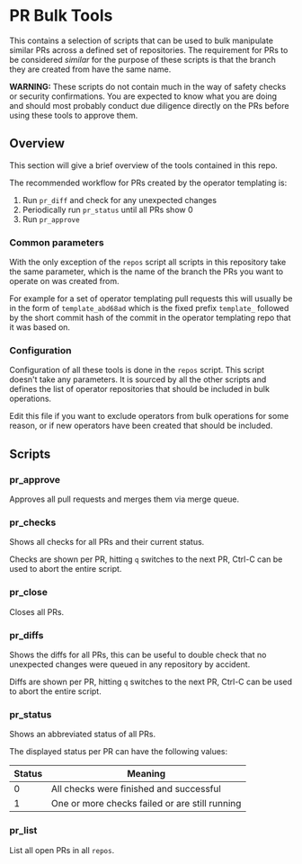 # PR Bulk Tools

This contains a selection of scripts that can be used to bulk manipulate similar PRs across a defined set of repositories.
The requirement for PRs to be considered _similar_ for the purpose of these scripts is that the branch they are created from have the same name.

**WARNING:** 
These scripts do not contain much in the way of safety checks or security confirmations.
You are expected to know what you are doing and should most probably conduct due diligence directly on the PRs before using these tools to approve them.

## Overview
This section will give a brief overview of the tools contained in this repo.

The recommended workflow for PRs created by the operator templating is:

1. Run `pr_diff` and check for any unexpected changes
2. Periodically run `pr_status` until all PRs show 0
3. Run `pr_approve`

### Common parameters
With the only exception of the `repos` script all scripts in this repository take the same parameter, which is the name of the branch the PRs you want to operate on was created from.

For example for a set of operator templating pull requests this will usually be in the form of `template_abd68ad` which is the fixed prefix `template_` followed by the short commit hash of the commit in the operator templating repo that it was based on.

### Configuration
Configuration of all these tools is done in the `repos` script. 
This script doesn't take any parameters.
It is sourced by all the other scripts and defines the list of operator repositories that should be included in bulk operations.

Edit this file if you want to exclude operators from bulk operations for some reason, or if new operators have been created that should be included.

## Scripts
### pr_approve
Approves all pull requests and merges them via merge queue.

### pr_checks
Shows all checks for all PRs and their current status. 

Checks are shown per PR, hitting `q` switches to the next PR, Ctrl-C can be used to abort the entire script.

### pr_close
Closes all PRs.

### pr_diffs
Shows the diffs for all PRs, this can be useful to double check that no unexpected changes were queued in any repository by accident.

Diffs are shown per PR, hitting `q` switches to the next PR, Ctrl-C can be used to abort the entire script.

### pr_status
Shows an abbreviated status of all PRs.

The displayed status per PR can have the following values:

| Status | Meaning                                        | 
|--------|------------------------------------------------|
| 0      | All checks were finished and successful        | 
| 1      | One or more checks failed or are still running | 

### pr_list
List all open PRs in all `repos`.


